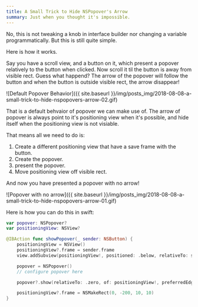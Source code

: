 ```yaml
---
title: A Small Trick to Hide NSPopover's Arrow
summary: Just when you thought it's impossible.
---
```


No, this is not tweaking a knob in interface builder nor changing a variable programmatically. But this is still quite simple.

Here is how it works.

Say you have a scroll view, and a button on it, which present a popover relatively to the button when clicked. Now scroll it til the button is away from visible rect. Guess what happend? The arrow of the popover will follow the button and when the button is outside visible rect, the arrow disappear!

![Default Popover Behavior]({{ site.baseurl }}/img/posts_img/2018-08-08-a-small-trick-to-hide-nspopovers-arrow-02.gif)

That is a default behvaior of popover we can make use of. The arrow of popover is always point to it's positioning view when it's possible, and hide itself when the positioning view is not visiable.

That means all we need to do is:

1. Create a different positioning view that have a save frame with the button.
2. Create the popover.
3. present the popover.
4. Move positioning view off visible rect.

And now you have presented a popover with no arrow!

![Popover with no arrow]({{ site.baseurl }}/img/posts_img/2018-08-08-a-small-trick-to-hide-nspopovers-arrow-01.gif)

Here is how you can do this in swift:

```swift
var popover: NSPopover?
var positioningView: NSView?

@IBAction func showPopover(_ sender: NSButton) {
    positioningView = NSView()
    positioningView?.frame = sender.frame
    view.addSubview(positioningView!, positioned: .below, relativeTo: sender)

    popover = NSPopover()
    // configure popover here

    popover?.show(relativeTo: .zero, of: positioningView!, preferredEdge: .maxX)

    positioningView?.frame = NSMakeRect(0, -200, 10, 10)
}
```
